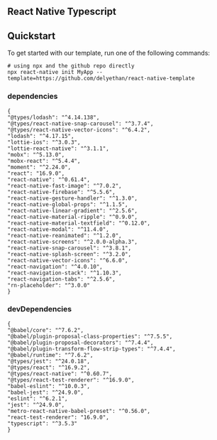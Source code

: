 ## React Native Typescript

## Quickstart

To get started with our template, run one of the following commands:
```shell
# using npx and the github repo directly
npx react-native init MyApp --template=https://github.com/delyethan/react-native-template

```


### dependencies

    {
    "@types/lodash": "^4.14.138",
    "@types/react-native-snap-carousel": "^3.7.4",
    "@types/react-native-vector-icons": "^6.4.2",
    "lodash": "^4.17.15",
    "lottie-ios": "^3.0.3",
    "lottie-react-native": "^3.1.1",
    "mobx": "^5.13.0",
    "mobx-react": "^5.4.4",
    "moment": "^2.24.0",
    "react": "16.9.0",
    "react-native": "^0.61.4",
    "react-native-fast-image": "^7.0.2",
    "react-native-firebase": "^5.5.6",
    "react-native-gesture-handler": "^1.3.0",
    "react-native-global-props": "^1.1.5",
    "react-native-linear-gradient": "^2.5.6",
    "react-native-material-ripple": "^0.9.0",
    "react-native-material-textfield": "^0.12.0",
    "react-native-modal": "^11.4.0",
    "react-native-reanimated": "^1.2.0",
    "react-native-screens": "^2.0.0-alpha.3",
    "react-native-snap-carousel": "^3.8.1",
    "react-native-splash-screen": "^3.2.0",
    "react-native-vector-icons": "^6.6.0",
    "react-navigation": "^4.0.10",
    "react-navigation-stack": "^1.10.3",
    "react-navigation-tabs": "^2.5.6",
    "rn-placeholder": "^3.0.0"
    }

### devDependencies

    {
    "@babel/core": "^7.6.2",
    "@babel/plugin-proposal-class-properties": "^7.5.5",
    "@babel/plugin-proposal-decorators": "^7.4.4",
    "@babel/plugin-transform-flow-strip-types": "^7.4.4",
    "@babel/runtime": "^7.6.2",
    "@types/jest": "^24.0.18",
    "@types/react": "^16.9.2",
    "@types/react-native": "^0.60.7",
    "@types/react-test-renderer": "^16.9.0",
    "babel-eslint": "^10.0.3",
    "babel-jest": "^24.9.0",
    "eslint": "^6.2.1",
    "jest": "^24.9.0",
    "metro-react-native-babel-preset": "^0.56.0",
    "react-test-renderer": "16.9.0",
    "typescript": "^3.5.3"
    }
